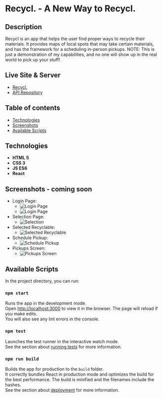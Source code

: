# Recycl. - A New Way to Recycl.

## Description

Recycl is an app that helps the user find proper ways to recycle their materials. It provides maps of local spots that may take certain materials, and has the framework for a scheduling in-person pickups. NOTE: This is just a demonstration of my capabilities, and no one will show up in the real world to pick up your stuff! 


## Live Site & Server
- [Recycl.](https://recycl.vercel.app/)
- [API Repository](https://github.com/manniecut/recycl-api)

## Table of contents

*  [Technologies](#technologies)
*  [Screenshots](#screenshots)
*  [Available Scripts](#available-scripts)

## Technologies
- **HTML 5**
- **CSS 3**
- **JS ES6** 
- **React**


## Screenshots - coming soon
- Login Page:
  - ![Login Page](https://user-images.githubusercontent.com/68138888/104245783-e3178700-5432-11eb-8974-20f96cda5083.png)
  - ![Login Page]((https://user-images.githubusercontent.com/68138888/104245808-ee6ab280-5432-11eb-8f99-a7c12d3aaef0.png))
- Selection Page:
  - ![Selection](https://user-images.githubusercontent.com/68138888/104245840-faef0b00-5432-11eb-81cb-bba8e76095ce.png)
- Selected Recyclable:
  - ![Selected Recyclable](https://user-images.githubusercontent.com/68138888/104245951-27a32280-5433-11eb-9055-0d0d2b45e412.png)
- Schedule Pickup:
  - ![Schedule Pickup](https://user-images.githubusercontent.com/68138888/104245971-2e319a00-5433-11eb-9109-9973303c764c.png)
- Pickups Screen:
  - ![Pickups Screen](https://user-images.githubusercontent.com/68138888/104246009-3ee21000-5433-11eb-8881-5fe50f4a7e7e.png)

## Available Scripts
In the project directory, you can run:

### `npm start`
Runs the app in the development mode.<br />
Open [http://localhost:3000](http://localhost:3000) to view it in the browser.
The page will reload if you make edits.<br />
You will also see any lint errors in the console.

### `npm test`
Launches the test runner in the interactive watch mode.<br />
See the section about [running tests](https://facebook.github.io/create-react-app/docs/running-tests) for more information.

### `npm run build`
Builds the app for production to the `build` folder.<br />
It correctly bundles React in production mode and optimizes the build for the best performance.
The build is minified and the filenames include the hashes.<br />
See the section about [deployment](https://facebook.github.io/create-react-app/docs/deployment) for more information.
